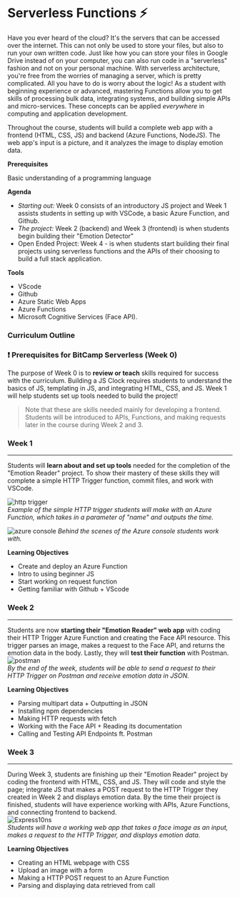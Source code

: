 # Serverless Functions ⚡

Have you ever heard of the cloud? It's the servers that can be accessed over the internet. This can not only be used to store your files, but also to run your own written code. Just like how you can store your files in Google Drive instead of on your computer, you can also run code in a "serverless" fashion and not on your personal machine. With serverless architecture, you're free from the worries of managing a server, which is pretty complicated. All you have to do is worry about the logic! As a student with beginning experience or advanced, mastering Functions allow you to get skills of processing bulk data, integrating systems, and building simple APIs and micro-services. These concepts can be applied *everywhere* in computing and application development. 

Throughout the course, students will build a complete web app with a frontend (HTML, CSS, JS) and backend (Azure Functions, NodeJS). The web app's input is a picture, and it analyzes the image to display emotion data.

**Prerequisites**

Basic understanding of a programming language

**Agenda**

* *Starting out:* Week 0 consists of an introductory JS project and Week 1 assists students in setting up with VSCode, a basic Azure Function, and Github.
* *The project:* Week 2 (backend) and Week 3 (frontend) is when students begin building their "Emotion Detector"
* Open Ended Project: Week 4 - is when students start building their final projects using serverless functions and the APIs of their choosing to build a full stack application. 

**Tools**

- VScode
- Github
- Azure Static Web Apps
- Azure Functions
- Microsoft Cognitive Services (Face API).

### Curriculum Outline

### ❗ Prerequisites for BitCamp Serverless (Week 0)

The purpose of Week 0 is to **review or teach** skills required for success with the curriculum. Building a JS Clock requires students to understand the basics of JS, templating in JS, and integrating HTML, CSS, and JS. Week 1 will help students set up tools needed to build the project!

> Note that these are skills needed mainly for developing a frontend. Students will be introduced to APIs, Functions, and making requests later in the course during Week 2 and 3.

### **Week 1**

***

Students will **learn about and set up tools** needed for the completion of the "Emotion Reader" project. To show their mastery of these skills they will complete a simple HTTP Trigger function, commit files, and work with VSCode.

![http trigger](https://user-images.githubusercontent.com/69332964/102018451-50a09c80-3d3b-11eb-8a02-0f1d06a5ca61.gif) <br /> *Example of the simple HTTP trigger students will make with an Azure Function, which takes in a parameter of "name" and outputs the time.*

![azure console](https://user-images.githubusercontent.com/69332964/102018608-429f4b80-3d3c-11eb-970f-aeacea8f47f7.png)
*Behind the scenes of the Azure console students work with.*

**Learning Objectives**

- Create and deploy an Azure Function
- Intro to using beginner JS
- Start working on request function
- Getting familiar with Github + VScode

### **Week 2**

***

Students are now **starting their "Emotion Reader" web app** with coding their HTTP Trigger Azure Function and creating the Face API resource. This trigger parses an image, makes a request to the Face API, and returns the emotion data in the body. Lastly, they will **test their function** with Postman. <br />
![postman](https://user-images.githubusercontent.com/69332964/102019491-e808ee00-3d41-11eb-8101-fb4c30203a9a.gif)
<br />*By the end of the week, students will be able to send a request to their HTTP Trigger on Postman and receive emotion data in JSON.*

**Learning Objectives**

- Parsing multipart data + Outputting in JSON
- Installing npm dependencies
- Making HTTP requests with fetch
- Working with the Face API + Reading its documentation
- Calling and Testing API Endpoints ft. Postman

### **Week 3**

***

During Week 3, students are finishing up their "Emotion Reader" project by coding the frontend with HTML, CSS, and JS. They will code and style the page; integrate JS that makes a POST request to the HTTP Trigger they created in Week 2 and displays emotion data. By the time their project is finished, students will have experience working with APIs, Azure Functions, and connecting frontend to backend.<br />
![Express10ns](https://user-images.githubusercontent.com/69332964/102021511-42a84700-3d4e-11eb-9ff5-ddbf467fc768.gif)
<br />*Students will have a working web app that takes a face image as an input, makes a request to the HTTP Trigger, and displays emotion data.*

**Learning Objectives**

- Creating an HTML webpage with CSS
- Upload an image with a form
- Making a HTTP POST request to an Azure Function
- Parsing and displaying data retrieved from call
